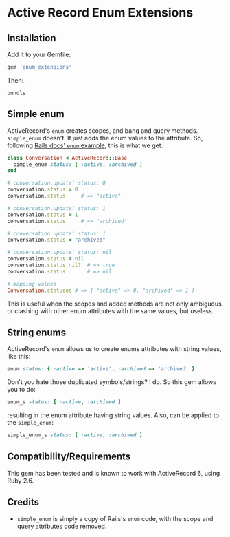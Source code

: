 # Active Record Enum Extensions

## Installation

Add it to your Gemfile:

```ruby
gem 'enum_extensions'
```

Then:

`bundle`

## Simple enum

ActiveRecord's `enum` creates scopes, and bang and query methods. `simple_enum` doesn't. It just adds the enum values to the attribute. So, following [Rails docs' `enum` example](http://api.rubyonrails.org/classes/ActiveRecord/Enum.html), this is what we get:

```ruby
class Conversation < ActiveRecord::Base
  simple_enum status: [ :active, :archived ]
end

# conversation.update! status: 0
conversation.status = 0
conversation.status     # => "active"

# conversation.update! status: 1
conversation.status = 1
conversation.status     # => "archived"

# conversation.update! status: 1
conversation.status = "archived"

# conversation.update! status: nil
conversation.status = nil
conversation.status.nil?  # => true
conversation.status       # => nil

# mapping values
Conversation.statuses # => { "active" => 0, "archived" => 1 }
```

This is useful when the scopes and added methods are not only ambiguous, or clashing with other enum attributes with the same values, but useless.

## String enums

ActiveRecord's `enum` allows us to create enums attributes with string values, like this:

```ruby
enum status: { :active => 'active', :archived => 'archived' }
```

Don't you hate those duplicated symbols/strings? I do. So this gem allows you to do:

```ruby
enum_s status: [ :active, :archived ]
```

resulting in the enum attribute having string values. Also, can be applied to the `simple_enum`:

```ruby
simple_enum_s status: [ :active, :archived ]
```

## Compatibility/Requirements

This gem has been tested and is known to work with ActiveRecord 6, using Ruby 2.6.

## Credits

* `simple_enum` is simply a copy of Rails's `enum` code, with the scope and query attributes code removed.
